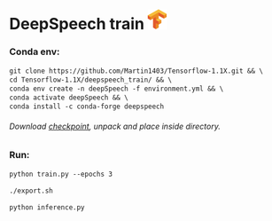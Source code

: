 DeepSpeech train ![](images/logo.png)
================
### Conda env:
```
git clone https://github.com/Martin1403/Tensorflow-1.1X.git && \
cd Tensorflow-1.1X/deepspeech_train/ && \
conda env create -n deepSpeech -f environment.yml && \
conda activate deepSpeech && \
conda install -c conda-forge deepspeech
```
###### Download [checkpoint](https://drive.google.com/file/d/1StbE-S2W-TH2_Y6Zg0f6BX3C52vRaKB_/view?usp=sharing), unpack and place inside directory.

### Run:
```
python train.py --epochs 3
```
```
./export.sh
```
```
python inference.py 
```